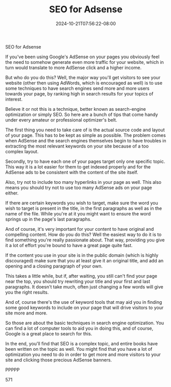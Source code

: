﻿---
title: "SEO for Adsense"
date: 2024-10-21T07:56:22-08:00
description: "Adsense Tips for Web Success"
featured_image: "/images/Adsense.jpg"
tags: ["Adsense"]
---

SEO for Adsense

If you've been using Google's AdSense on your pages you obviously feel the need to somehow generate even more traffic for your website, which in turn would translate to more AdSense click and a higher income.

But who do you do this? Well, the major way you'll get visitors to see your website (other then using AdWords, which is encouraged as well) is to use some techniques to have search engines send more and more users towards your page, by ranking high in search results for your topics of interest.

Believe it or not this is a technique, better known as search-engine optimization or simply SEO. So here are a bunch of tips that come handy under every amateur or professional optimizer's belt.

The first thing you need to take care of is the actual source code and layout of your page. This has to be kept as simple as possible. The problem comes when AdSense and the search engines themselves begin to have troubles in extracting the most relevant keywords on your site because of a too complex layout.

Secondly, try to have each one of your pages target only one specific topic. This way it is a lot easier for them to get indexed properly and for the AdSense ads to be consistent with the content of the site itself.

Also, try not to include too many hyperlinks in your page as well. This also means you should try not to use too many AdSense ads on your page either.

If there are certain keywords you wish to target, make sure the word you wish to target is present in the title, in the first paragraphs as well as in the name of the file. While you're at it you might want to ensure the word springs up in the page's last paragraphs.

And of course, it's very important for your content to have original and compelling content. How do you do this? Well the easiest way to do it is to find something you're really passionate about. That way, providing you give it a lot of effort you're bound to have a great page quite fast.

If the content you use in your site is in the public domain (which is highly discouraged) make sure that you at least give it an original title, and add an opening and a closing paragraph of your own.

This takes a little while, but if, after waiting, you still can't find your page near the top, you should try rewriting your title and your first and last paragraphs. It doesn't take much, often just changing a few words will give you the right results. 

And of, course there's the use of keyword tools that may aid you in finding some good keywords to include on your page that will drive visitors to your site more and more.

So those are about the basic techniques in search engine optimization. You can find a lot of computer tools to aid you in doing this, and of course, Google is a great place to search for this.

In the end, you'll find that SEO is a complex topic, and entire books have been written on the topic as well. You might find that you have a lot of optimization you need to do in order to get more and more visitors to your site and clicking those precious AdSense banners.

PPPPP

571

